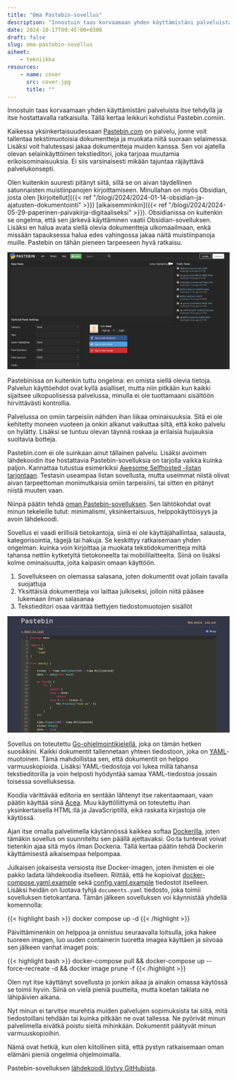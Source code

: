 ```yaml
---
title: "Oma Pastebin-sovellus"
description: "Innostuin taas korvaamaan yhden käyttämistäni palveluista itse tehdyllä ja itse hostattavalla ratkaisulla. Tällä kertaa leikkuri kohdistui Pastebin.comiin."
date: 2024-10-17T09:45:00+0300
draft: false
slug: oma-pastebin-sovellus
aiheet:
    - tekniikka
resources:
    - name: cover
      src: cover.jpg
      title: ""
---
```

Innostuin taas korvaamaan yhden käyttämistäni palveluista itse tehdyllä ja itse hostattavalla ratkaisulla. Tällä kertaa leikkuri kohdistui Pastebin.comiin.

<!--more-->

Kaikessa yksinkertaisuudessaan [Pastebin.com](https://pastebin.com/) on palvelu, jonne voit tallentaa tekstimuotoisia dokumentteja ja muokata niitä suoraan selaimessa. Lisäksi voit halutessasi jakaa dokumentteja muiden kanssa. Sen voi ajatella olevan selainkäyttöinen tekstieditori, joka tarjoaa muutamia erikoisominaisuuksia. Ei siis varsinaisesti mikään tajuntaa räjäyttävä palvelukonsepti.

Olen kuitenkin suuresti pitänyt siitä, sillä se on aivan täydellinen satunnaisten muistiinpanojen kirjoittamiseen. Minullahan on myös Obsidian, josta olen [kirjoitellut]({{< ref "/blogi/2024/2024-01-14-obsidian-ja-ajatusten-dokumentointi" >}}) [aikaisemminkin]({{< ref "/blogi/2024/2024-05-29-paperinen-paivakirja-digitaaliseksi" >}}). Obsidianissa on kuitenkin se ongelma, että sen järkevä käyttäminen vaatii Obsidian-sovelluksen. Lisäksi en halua avata siellä olevia dokumentteja ulkomaailmaan, enkä missään tapauksessa halua edes vahingossa jakaa näitä muistiinpanoja muille. Pastebin on tähän pieneen tarpeeseen hyvä ratkaisu.

![Alt text](pastebin.jpg "Pastebin.comin käyttöliittymä. Julkisten dokumenttien lista kertoo siitä, kuinka palvelu on täyttynyt roskaa suoltavista boteista.")

Pastebinissa on kuitenkin tuttu ongelma: en omista siellä olevia tietoja. Palvelun käyttöehdot ovat kyllä asialliset, mutta niin pitkään kun kaikki sijaitsee ulkopuolisessa palvelussa, minulla ei ole tuottamaani sisältöön hirvittävästi kontrollia.

Palvelussa on omiin tarpeisiin nähden ihan liikaa ominaisuuksia. Sitä ei ole kehitetty moneen vuoteen ja onkin alkanut vaikuttaa siltä, että koko palvelu on hylätty. Lisäksi se tuntuu olevan täynnä roskaa ja erilaisia huijauksia suoltavia botteja.

Pastebin.com ei ole suinkaan ainut tällainen palvelu. Lisäksi avoimen lähdekoodin itse hostattavia Pastebin-sovelluksia on tarjolla vaikka kuinka paljon. Kannattaa tutustua esimerkiksi [Awesome Selfhosted -listan tarjontaan](https://github.com/awesome-selfhosted/awesome-selfhosted?tab=readme-ov-file#pastebins). Testasin useampaa listan sovellusta, mutta useimmat niistä olivat aivan tarpeettoman monimutkaisia omiin tarpeisiini, tai sitten en pitänyt niistä muuten vaan.

Niinpä päätin tehdä [oman Pastebin-sovelluksen](https://github.com/saaste/pastebin). Sen lähtökohdat ovat minun tekeleille tutut: minimalismi, yksinkertaisuus, helppokäyttöisyys ja avoin lähdekoodi.

Sovellus ei vaadi erillisiä tietokantoja, siinä ei ole käyttäjähallintaa, salausta, kategorisointia, tägejä tai hakuja. Se keskittyy ratkaisemaan yhden ongelman: kuinka voin kirjoittaa ja muokata tekstidokumentteja miltä tahansa nettiin kytketyltä tietokoneelta tai mobiililaitteelta. Siinä on lisäksi kolme ominaisuutta, joita kaipasin omaan käyttöön.

1) Sovellukseen on olemassa salasana, joten dokumentit ovat jollain tavalla suojattuja
2) Yksittäisiä dokumentteja voi laittaa julkiseksi, jolloin niitä pääsee lukemaan ilman salasanaa
3) Tekstieditori osaa värittää tiettyjen tiedostomuotojen sisällöt

![Alt text](cover.jpg "Oman pastebinin verrattain simppeli käyttöliittymä.")

Sovellus on toteutettu [Go-ohjelmointikielellä](https://go.dev/), joka on tämän hetken suosikkini. Kaikki dokumentit tallennetaan yhteen tiedostoon, joka on [YAML](https://fi.wikipedia.org/wiki/YAML)-muotoinen. Tämä mahdollistaa sen, että dokumentit on helppo varmuuskopioida. Lisäksi YAML-tiedostoja voi lukea millä tahansa tekstieditorilla ja voin helposti hyödyntää samaa YAML-tiedostoa jossain toisessa sovelluksessa.

Koodia värittävää editoria en sentään lähtenyt itse rakentaamaan, vaan päätin käyttää siinä [Acea](https://ace.c9.io/). Muu käyttöliittymä on toteutettu ihan yksinkertaisella HTML:llä ja JavaScriptillä, eikä raskaita kirjastoja ole käytössä.

Ajan itse omalla palvelimella käytännössä kaikkea softaa [Dockerilla](https://www.docker.com/), joten tämäkin sovellus on suunniteltu sen päällä ajettavaksi. Go:ta tuntevat voivat tietenkin ajaa sitä myös ilman Dockeria. Tällä kertaa päätin tehdä Dockerin käyttämisestä aikaisempaa helpompaa.

Julkaisen jokaisesta versiosta itse Docker-imagen, joten ihmisten ei ole pakko ladata lähdekoodia itselleen. Riittää, että he kopioivat [docker-compose.yaml.example](https://github.com/saaste/pastebin/blob/main/docker-compose.yaml.example) sekä [config.yaml.example](https://github.com/saaste/pastebin/blob/main/config.yaml.example) tiedostot itselleen. Lisäksi heidän on luotava tyhjä `documents.yaml` tiedosto, joka toimii sovelluksen tietokantana. Tämän jälkeen sovelluksen voi käynnistää yhdellä komennolla:

{{< highlight bash >}}
docker compose up -d
{{< /highlight >}}

Päivittäminenkin on helppoa ja onnistuu seuraavalla loitsulla, joka hakee tuoreen imagen, luo uuden containerin tuoretta imagea käyttäen ja siivoaa sen jälkeen vanhat imaget pois:

{{< highlight bash >}}
docker-compose pull && docker-compose up --force-recreate -d && docker image prune -f
{{< /highlight >}}

Olen nyt itse käyttänyt sovellusta jo jonkin aikaa ja ainakin omassa käytössä se toimii hyvin. Siinä on vielä pieniä puutteita, mutta koetan taklata ne lähipäivien aikana.

Nyt minun ei tarvitse murehtia muiden palvelujen sopimuksista tai siitä, mitä tiedostoillani tehdään tai kuinka pitkään ne ovat tallessa. Ne pyörivät minun palvelimella eivätkä poistu sieltä mihinkään. Dokumentit päätyvät minun varmuuskopioihin.

Nämä ovat hetkiä, kun olen kiitollinen siitä, että pystyn ratkaisemaan oman elämäni pieniä ongelmia ohjelmoimalla.

Pastebin-sovelluksen [lähdekoodi löytyy GitHubista](https://github.com/saaste/pastebin/).